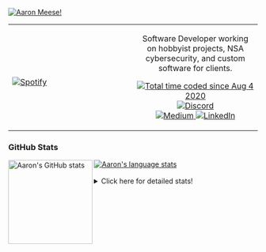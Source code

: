 [![Aaron Meese!](https://user-images.githubusercontent.com/17814535/88975338-a2aabf00-d27f-11ea-963f-8a19608716b4.png)](https://github.com/ajmeese7/readme-ascii "README ASCII")

<!-- Modified from project here: https://github.com/novatorem/novatorem -->
<table width="100%"> 
  <tr>
  <td width="50%">
      
&nbsp; <br> [![Spotify](https://ajmeese7.vercel.app/api/spotify)](https://open.spotify.com/user/ajmeese)

  </td>
  <td width="50%">
    <p align="center">
    Software Developer working on hobbyist projects, NSA cybersecurity, and custom software for clients.
    </p>
    <p align="center">
      <a href="https://wakatime.com/@f726891d-3b02-46cd-9b60-e8c59f9e2b14">
        <img src="https://wakatime.com/badge/user/f726891d-3b02-46cd-9b60-e8c59f9e2b14.svg" alt="Total time coded since Aug 4 2020" title="WakaTime" />
      </a>
      <a href="http://link.aaronmeese.com/discord">
        <img src="https://img.shields.io/badge/discord-ajmeese7%234835-369?style=flat-square&logo=discord&logoColor=white&color=purple" alt="Discord" title="Discord">
      </a>
      <br />
      <a href="https://link.aaronmeese.com/medium">
        <img src="https://img.shields.io/badge/medium-ajmeese7-1DB954?style=flat-square&logo=medium&logoColor=white" alt="Medium" title="Medium">
      </a>
      <a href="https://link.aaronmeese.com/linkedin">
        <img src="https://img.shields.io/badge/linkedIn-aaronmeese-1DB954?style=flat-square&logo=linkedin&logoColor=white&color=blue" alt="LinkedIn" title="LinkedIn">
      </a>
    </p>
  </td>

</table>

[//]: <> (The `&nbsp;` is to have Aphelion take up more space)

### GitHub Stats ###

<a href="https://profile-summary-for-github.com/user/ajmeese7">
  <img align="left" height="170px" src="https://github-readme-stats.vercel.app/api?username=ajmeese7&show_icons=true&line_height=27&count_private=true" alt="Aaron's GitHub stats"/>
  <img src="https://github-readme-stats.vercel.app/api/top-langs/?username=ajmeese7&hide_langs_below=5&layout=compact" alt="Aaron's language stats"/>
</a>

<br />
<br />
<details>
<summary>Click here for detailed stats!</summary>

### :zap: Recent Activity
<!--START_SECTION:activity-->
1. 🗣 Commented on [#93](https://github.com/meese-enterprises/meeseOS/issues/93) in [meese-enterprises/meeseOS](https://github.com/meese-enterprises/meeseOS)
2. ❗️ Closed issue [#93](https://github.com/meese-enterprises/meeseOS/issues/93) in [meese-enterprises/meeseOS](https://github.com/meese-enterprises/meeseOS)
3. ❗️ Opened issue [#132](https://github.com/codersrank-org/libraries/issues/132) in [codersrank-org/libraries](https://github.com/codersrank-org/libraries)
4. ❗️ Opened issue [#99](https://github.com/meese-enterprises/meeseOS/issues/99) in [meese-enterprises/meeseOS](https://github.com/meese-enterprises/meeseOS)
5. 🗣 Commented on [#41](https://github.com/os-js/osjs-filemanager-application/issues/41) in [os-js/osjs-filemanager-application](https://github.com/os-js/osjs-filemanager-application)
<!--END_SECTION:activity-->

### 🧐 Waka Stats
<!--START_SECTION:waka-->
![Code Time](http://img.shields.io/badge/Code%20Time-1%2C193%20hrs%2051%20mins-blue)

**🐱 My GitHub Data** 

> 🏆 1,027 Contributions in the Year 2022
 > 
> 📦 197.3 kB Used in GitHub's Storage 
 > 
> 💼 Opted to Hire
 > 
> 📜 76 Public Repositories 
 > 
> 🔑 30 Private Repositories  
 > 
**I'm an Early 🐤** 

```text
🌞 Morning    172 commits    █████░░░░░░░░░░░░░░░░░░░░   20.62% 
🌆 Daytime    319 commits    █████████░░░░░░░░░░░░░░░░   38.25% 
🌃 Evening    332 commits    ██████████░░░░░░░░░░░░░░░   39.81% 
🌙 Night      11 commits     ░░░░░░░░░░░░░░░░░░░░░░░░░   1.32%

```
📅 **I'm Most Productive on Sunday** 

```text
Monday       126 commits    ███░░░░░░░░░░░░░░░░░░░░░░   15.11% 
Tuesday      125 commits    ███░░░░░░░░░░░░░░░░░░░░░░   14.99% 
Wednesday    90 commits     ██░░░░░░░░░░░░░░░░░░░░░░░   10.79% 
Thursday     119 commits    ███░░░░░░░░░░░░░░░░░░░░░░   14.27% 
Friday       88 commits     ██░░░░░░░░░░░░░░░░░░░░░░░   10.55% 
Saturday     126 commits    ███░░░░░░░░░░░░░░░░░░░░░░   15.11% 
Sunday       160 commits    ████░░░░░░░░░░░░░░░░░░░░░   19.18%

```


📊 **This Week I Spent My Time On** 

```text
⌚︎ Time Zone: America/New_York

💬 Programming Languages: 
JavaScript               9 hrs 55 mins       ██████████████████████░░░   87.53% 
Bash                     49 mins             █░░░░░░░░░░░░░░░░░░░░░░░░   7.33% 
Markdown                 26 mins             █░░░░░░░░░░░░░░░░░░░░░░░░   3.94% 
Text                     4 mins              ░░░░░░░░░░░░░░░░░░░░░░░░░   0.6% 
Other                    1 min               ░░░░░░░░░░░░░░░░░░░░░░░░░   0.23%

🐱‍💻 Projects: 
aaronmeese.com           8 hrs 1 min         ████████████████░░░░░░░░░   65.21% 
osjs-filemanager-applicat1 hr 47 mins        ███░░░░░░░░░░░░░░░░░░░░░░   14.56% 
stack_overflow           49 mins             █░░░░░░░░░░░░░░░░░░░░░░░░   6.77% 
vault                    43 mins             █░░░░░░░░░░░░░░░░░░░░░░░░   5.93% 
osjs-gui                 42 mins             █░░░░░░░░░░░░░░░░░░░░░░░░   5.77%

```

**I Mostly Code in JavaScript** 

```text
JavaScript               32 repos            ████████████░░░░░░░░░░░░░   49.23% 
HTML                     9 repos             ███░░░░░░░░░░░░░░░░░░░░░░   13.85% 
Python                   5 repos             ██░░░░░░░░░░░░░░░░░░░░░░░   7.69% 
Java                     4 repos             █░░░░░░░░░░░░░░░░░░░░░░░░   6.15% 
CSS                      3 repos             █░░░░░░░░░░░░░░░░░░░░░░░░   4.62%

```



 Last Updated on 13/08/2022 08:03:51 UTC
<!--END_SECTION:waka-->
</details>
